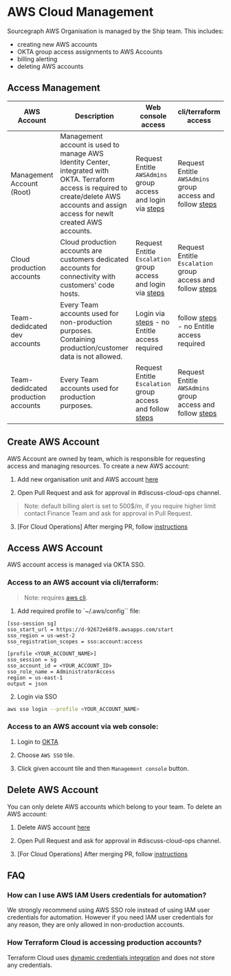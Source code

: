# AWS Cloud Management

Sourcegraph AWS Organisation is managed by the Ship team. This includes:

- creating new AWS accounts
- OKTA group access assignments to AWS Accounts
- billing alerting
- deleting AWS accounts

## Access Management

| AWS Account                         | Description                                                                                                                                                                                   | Web console access                                                                                         | cli/terraform access                                                                                     |
| ----------------------------------- | --------------------------------------------------------------------------------------------------------------------------------------------------------------------------------------------- | ---------------------------------------------------------------------------------------------------------- | -------------------------------------------------------------------------------------------------------- |
| Management Account (Root)           | Management account is used to manage AWS Identity Center, integrated with OKTA. Terraform access is required to create/delete AWS accounts and assign access for newlt created AWS accounts. | Request Entitle `AWSAdmins` group access and login via [steps](#access-to-an-aws-account-via-web-console)  | Request Entitle `AWSAdmins` group access and follow [steps](#access-to-an-aws-account-via-cliterraform)  |
| Cloud production accounts           | Cloud production accounts are customers dedicated accounts for connectivity with customers' code hosts.                                                                                       | Request Entitle `Escalation` group access and login via [steps](#access-to-an-aws-account-via-web-console) | Request Entitle `Escalation` group access and follow [steps](#access-to-an-aws-account-via-cliterraform) |
| Team-dedidcated dev accounts        | Every Team accounts used for non-production purposes. Containing production/customer data is not allowed.                                                                                     | Login via [steps](#access-to-an-aws-account-via-web-console) - no Entitle access required                  | follow [steps](#access-to-an-aws-account-via-cliterraform) - no Entitle access required                  |
| Team-dedidcated production accounts | Every Team accounts used for production purposes.                                                                                                                                             | Request Entitle `Escalation` group access and follow [steps](#access-to-an-aws-account-via-web-console)    | Request Entitle `AWSAdmins` group access and follow [steps](#access-to-an-aws-account-via-cliterraform)  |

## Create AWS Account

AWS Account are owned by team, which is responsible for requesting access and managing resources. To create a new AWS account:

1. Add new organisation unit and AWS account [here](https://sourcegraph.sourcegraph.com/github.com/sourcegraph/infrastructure/-/blob/cloud/aws/variables.tf)

2. Open Pull Request and ask for approval in #discuss-cloud-ops channel.

> Note: default billing alert is set to 500$/m, if you require higher limit contact Finance Team and ask for approval in Pull Request.

3. [For Cloud Operations] After merging PR, follow [instructions](https://sourcegraph.sourcegraph.com/github.com/sourcegraph/infrastructure/-/blob/cloud/aws/README.md#create-new-aws-account)

## Access AWS Account

AWS account access is managed via OKTA SSO.

### Access to an AWS account via cli/terraform:

> Note: requires [aws cli](https://docs.aws.amazon.com/cli/latest/userguide/getting-started-install.html).

1. Add required profile to `~/.aws/config`` file:

```
[sso-session sg]
sso_start_url = https://d-92672e68f8.awsapps.com/start
sso_region = us-west-2
sso_registration_scopes = sso:account:access

[profile <YOUR_ACCOUNT_NAME>]
sso_session = sg
sso_account_id = <YOUR_ACCOUNT_ID>
sso_role_name = AdministratorAccess
region = us-east-1
output = json
```

2. Login via SSO

```sh
aws sso login --profile <YOUR_ACCOUNT_NAME>
```

### Access to an AWS account via web console:

1. Login to [OKTA](https://sourcegraph.okta.com/)

2. Choose `AWS SSO` tile.

3. Click given account tile and then `Management console` button.

## Delete AWS Account

You can only delete AWS accounts which belong to your team. To delete an AWS account:

1. Delete AWS account [here](https://sourcegraph.sourcegraph.com/github.com/sourcegraph/infrastructure/-/blob/cloud/aws/variables.tf)

2. Open Pull Request and ask for approval in #discuss-cloud-ops channel.

3. [For Cloud Operations] After merging PR, follow [instructions](https://sourcegraph.sourcegraph.com/github.com/sourcegraph/infrastructure/-/blob/cloud/aws/README.md#create-new-aws-account)

## FAQ

### How can I use AWS IAM Users credentials for automation?

We strongly recommend using AWS SSO role instead of using IAM user credentials for automation. However if you need IAM user credentials for any reason, they are only allowed in non-production accounts.

### How Terraform Cloud is accessing production accounts?

Terraform Cloud uses [dynamic credentials integration](https://developer.hashicorp.com/terraform/cloud-docs/workspaces/dynamic-provider-credentials/aws-configuration) and does not store any credentials.
